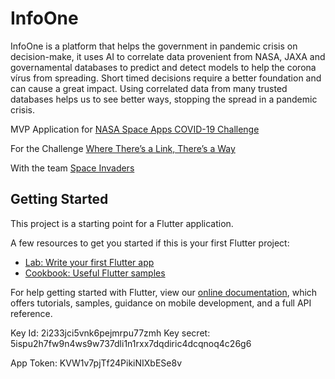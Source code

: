 # InfoOne

InfoOne is a platform that helps the government in pandemic crisis on decision-make, it uses AI to correlate data provenient from NASA, JAXA and governamental databases to predict and detect models to help the corona vírus from spreading.
Short timed decisions require a better foundation and can cause a great impact. Using correlated data from many trusted databases helps us to see better ways, stopping the spread in a pandemic crisis.

MVP Application for [NASA Space Apps COVID-19 Challenge](https://www.spaceappschallenge.org/)

For the Challenge [Where There’s a Link, There’s a Way](https://covid19.spaceappschallenge.org/challenges/covid-challenges/where-theres-a-link-theres-a-way/details)

With the team [Space Invaders](https://covid19.spaceappschallenge.org/challenges/covid-challenges/where-theres-a-link-theres-a-way/teams/space-invaders-3/project)

## Getting Started

This project is a starting point for a Flutter application.

A few resources to get you started if this is your first Flutter project:

- [Lab: Write your first Flutter app](https://flutter.dev/docs/get-started/codelab)
- [Cookbook: Useful Flutter samples](https://flutter.dev/docs/cookbook)

For help getting started with Flutter, view our
[online documentation](https://flutter.dev/docs), which offers tutorials,
samples, guidance on mobile development, and a full API reference.



Key Id:     2i233jci5vnk6pejmrpu77zmh
Key secret: 5ispu2h7fw9n4ws9w737dli1n1rxx7dqdiric4dcqnoq4c26g6

App Token:  KVW1v7pjTf24PikiNIXbESe8v